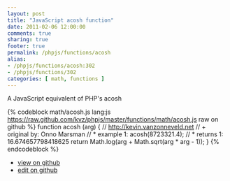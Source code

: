 ```yaml
---
layout: post
title: "JavaScript acosh function"
date: 2011-02-06 12:00:00
comments: true
sharing: true
footer: true
permalink: /phpjs/functions/acosh
alias:
- /phpjs/functions/acosh:302
- /phpjs/functions/302
categories: [ math, functions ]
---
```

A JavaScript equivalent of PHP's acosh
<!-- more -->
{% codeblock math/acosh.js lang:js https://raw.github.com/kvz/phpjs/master/functions/math/acosh.js raw on github %}
function acosh (arg) {
    // http://kevin.vanzonneveld.net
    // +   original by: Onno Marsman
    // *     example 1: acosh(8723321.4);
    // *     returns 1: 16.674657798418625
    return Math.log(arg + Math.sqrt(arg * arg - 1));
}
{% endcodeblock %}
<ul>
 <li><a href="https://github.com/kvz/phpjs/blob/master/functions/math/acosh.js">view on github</a></li>
 <li><a href="https://github.com/kvz/phpjs/edit/master/functions/math/acosh.js">edit on github</a></li>
</ul>
